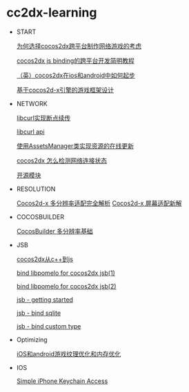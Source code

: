 cc2dx-learning
==============

* START

    [为何选择cocos2dx跨平台制作网络游戏的考虑](http://www.w3c.com.cn/cocos2d-x-%E6%8E%A2%E8%AE%A8%E8%B7%A8%E5%B9%B3%E5%8F%B0%E5%88%B6%E4%BD%9C%E7%BD%91%E7%BB%9C%E6%B8%B8%E6%88%8F%E7%9A%84%E4%B8%80%E4%BA%9B%E7%96%91%E9%97%AE)

    [cocos2dx js binding的跨平台开发简明教程](https://github.com/loosen/tutorial-of-cocos2dx-jsb-with-cocosbuilder)

    [（英）cocos2dx在ios和android中如何起步](http://www.raywenderlich.com/33750/cocos2d-x-tutorial-for-ios-and-android-getting-started)

    [基于cocos2d-x引擎的游戏框架设计](http://www.programmer.com.cn/10845)

* NETWORK

    [libcurl实现断点续传](http://www.cnblogs.com/chang290/archive/2012/08/12/2634858.html)

    [libcurl api](http://curl.haxx.se/libcurl/c)

    [使用AssetsManager类实现资源的在线更新](http://bbs.firedragonpzy.com.cn/forum.php?mod=viewthread&tid=89)

    [cocos2dx 怎么检测网络连接状态](http://cocos2d.cocoachina.com/bbs/forum.php?mod=viewthread&tid=9910)

    [开源模块](https://github.com/dualface/cocos2d-x-extensions)

* RESOLUTION

    [Cocos2d-x 多分辨率适配完全解析](http://www.ityran.com/archives/4809)
    [Cocos2d-x 屏幕适配新解](http://www.ityran.com/archives/4018)

* COCOSBUILDER

    [CocosBuilder 多分辨率基础](http://www.ityran.com/archives/4825)

* JSB

    [cocos2dx从c++到js](https://www.google.com.hk/search?safe=strict&domains=www.w3c.com.cn&hl=zh-CN&q=cocos2d-x%E4%BB%8Ec%2B%2B%E5%88%B0js+site%3Awww.w3c.com.cn&oq=cocos2d-x%E4%BB%8Ec%2B%2B%E5%88%B0js+site%3Awww.w3c.com.cn)

    [bind libpomelo for cocos2dx jsb(1)](http://my.oschina.net/u/816723/blog/138768)

    [bind libpomelo for cocos2dx jsb(2)](http://my.oschina.net/u/816723/blog/138949)

    [jsb - getting started](http://cocos2d.cocoachina.com/bbs/forum.php?mod=viewthread&tid=10226&extra=page%3D1)

    [jsb - bind sqlite](http://cocos2d.cocoachina.com/bbs/forum.php?mod=viewthread&tid=10248&extra=page%3D1)

    [jsb - bind custom type](http://cocos2d.cocoachina.com/bbs/forum.php?mod=viewthread&tid=10258&extra=page%3D1)

* Optimizing

    [iOS和android游戏纹理优化和内存优化](http://blog.csdn.net/langresser/article/details/8426708)

* IOS

    [Simple iPhone Keychain Access](http://useyourloaf.com/blog/2010/03/29/simple-iphone-keychain-access.html)